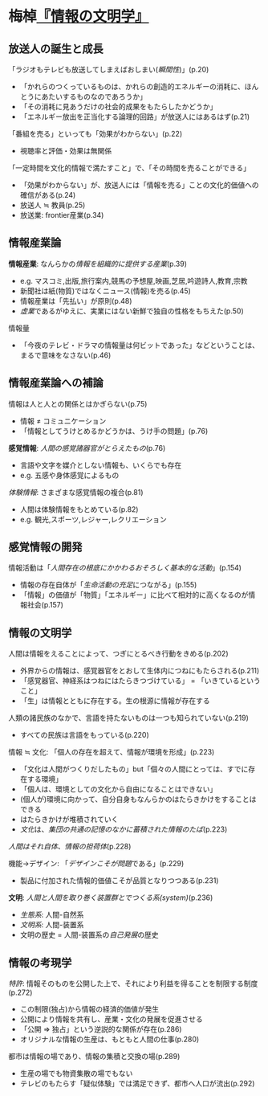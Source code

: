 # 梅棹[『情報の文明学』](urn:isbn:4122033985)

## 放送人の誕生と成長
「ラジオもテレビも放送してしまえばおしまい(*瞬間性*)」(p.20)
- 「かれらのつくっているものは、かれらの創造的エネルギーの消耗に、ほんとうにあたいするものなのであろうか」
- 「その消耗に見あうだけの社会的成果をもたらしたかどうか」
- 「エネルギー放出を正当化する論理的回路」が放送人にはあるはず(p.21)

「番組を売る」といっても「効果がわからない」(p.22)
- 視聴率と評価・効果は無関係

「一定時間を文化的情報で満たすこと」で、「その時間を売ることができる」
- 「効果がわからない」が、放送人には「情報を売る」ことの文化的価値への確信がある(p.24)
- 放送人 ≒ 教員(p.25)
- 放送業: frontier産業(p.34)

## 情報産業論
**情報産業**: なんらかの*情報を組織的に提供する産業*(p.39)
- e.g. マスコミ,出版,旅行案内,競馬の予想屋,映画,芝居,吟遊詩人,教育,宗教
- 新聞社は紙(物質)ではなくニュース(情報)を売る(p.45)
- 情報産業は「先払い」が原則(p.48)
- *虚業*であるがゆえに、実業にはない新鮮で独自の性格をもちえた(p.50)

情報量
- 「今夜のテレビ・ドラマの情報量は何ビットであった」などということは、まるで意味をなさない(p.46)

## 情報産業論への補論
情報は人と人との関係とはかぎらない(p.75)
- 情報 ≠ コミュニケーション
- 「情報としてうけとめるかどうかは、うけ手の問題」(p.76)

**感覚情報**: *人間の感覚諸器官がとらえたもの*(p.76)
- 言語や文字を媒介としない情報も、いくらでも存在
- e.g. 五感や身体感覚によるもの

*体験情報*: さまざまな感覚情報の複合(p.81)
- 人間は体験情報をもとめている(p.82)
- e.g. 観光,スポーツ,レジャー,レクリエーション

## 感覚情報の開発
情報活動は「*人間存在の根底にかかわるおそろしく基本的な活動*」(p.154)
- 情報の存在自体が「*生命活動の充足*につながる」(p.155)
- 「情報」の価値が「物質」「エネルギー」に比べて相対的に高くなるのが情報社会(p.157)

## 情報の文明学
人間は情報をえることによって、つぎにとるべき行動をきめる(p.202)
- 外界からの情報は、感覚器官をとおして生体内につねにもたらされる(p.211)
- 「感覚器官、神経系はつねにはたらきつづけている」 = 「いきているということ」
- 「生」は情報とともに存在する。生の根源に情報が存在する

人類の諸民族のなかで、言語を持たないものは一つも知られていない(p.219)
- すべての民族は言語をもっている(p.220)

情報 ≒ 文化: 「個人の存在を超えて、情報が環境を形成」(p.223)
- 「文化は人間がつくりだしたもの」but「個々の人間にとっては、すでに存在する環境」
- 「個人は、環境としての文化から自由になることはできない」
- (個人が)環境に向かって、自分自身もなんらかのはたらきかけをすることはできる
- はたらきかけが堆積されていく
- *文化*は、*集団の共通の記憶のなかに蓄積された情報のたば*(p.223)

*人間はそれ自体、情報の担荷体*(p.228)

機能→デザイン: 「*デザインこそが問題*である」(p.229)
- 製品に付加された情報的価値こそが品質となりつつある(p.231)

**文明**: *人間と人間を取り巻く装置群とでつくる系(system)*(p.236)
- *生態系*: 人間-自然系
- *文明系*: 人間-装置系
- 文明の歴史 = 人間-装置系の*自己発展*の歴史

## 情報の考現学
*特許*: 情報そのものを公開した上で、それにより利益を得ることを制限する制度(p.272)
- この制限(独占)から情報の経済的価値が発生
- 公開により情報を共有し、産業・文化の発展を促進させる
- 「公開 ⇒ 独占」という逆説的な関係が存在(p.286)
- オリジナルな情報の生産は、もともと人間の仕事(p.280)

都市は情報の場であり、情報の集積と交換の場(p.289)
- 生産の場でも物資集散の場でもない
- テレビのもたらす「疑似体験」では満足できず、都市へ人口が流出(p.292)



